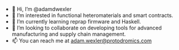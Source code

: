 - 👋 Hi, I’m @adamdwexler
- 👀 I’m interested in functional heteromaterials and smart contracts.
- 🌱 I’m currently learning reprap firmware and Haskell.
- 💞️ I’m looking to collaborate on developing tools for advanced manufacturing and supply chain management.
- 📫 You can reach me at adam.wexler@protodromics.com

<!---
adamdwexler/adamdwexler is a ✨ special ✨ repository because its `README.md` (this file) appears on your GitHub profile.
You can click the Preview link to take a look at your changes.
--->
